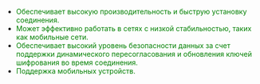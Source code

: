 
+ <span style="color:green">Обеспечивает высокую производительность и быструю установку соединения.</span>
+ <span style="color:green">Может эффективно работать в сетях с низкой стабильностью, таких как мобильные сети.</span>
+ <span style="color:green">Обеспечивает высокий уровень безопасности данных за счет поддержки динамического пересогласования и обновления ключей шифрования во время соединения.</span>
+ <span style="color:green">Поддержка мобильных устройств.</span>